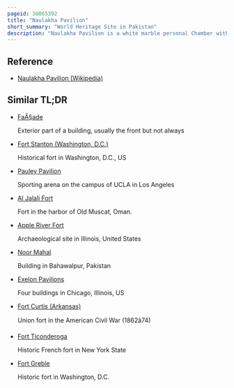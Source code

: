 ```yaml
---
pageid: 30865392
title: "Naulakha Pavilion"
short_summary: "World Heritage Site in Pakistan"
description: "Naulakha Pavilion is a white marble personal Chamber with a curvilinear Roof located beside the sheesh Mahal Courtyard in the northern Section of the Lahore Fort in Lahore Pakistan. The Monument is one of the 21 Monuments situated within the Lahore Fort, with its western Façade providing a panoramic View of the ancient City of Lahore."
---
```


## Reference

- [Naulakha Pavilion (Wikipedia)](https://en.wikipedia.org/?curid=30865392)

## Similar TL;DR

- [FaÃ§ade](/tldr/en/facade)

  Exterior part of a building, usually the front but not always

- [Fort Stanton (Washington, D.C.)](/tldr/en/fort-stanton-washington-dc)

  Historical fort in Washington, D.C., US

- [Pauley Pavilion](/tldr/en/pauley-pavilion)

  Sporting arena on the campus of UCLA in Los Angeles

- [Al Jalali Fort](/tldr/en/al-jalali-fort)

  Fort in the harbor of Old Muscat, Oman.

- [Apple River Fort](/tldr/en/apple-river-fort)

  Archaeological site in Illinois, United States

- [Noor Mahal](/tldr/en/noor-mahal)

  Building in Bahawalpur, Pakistan

- [Exelon Pavilions](/tldr/en/exelon-pavilions)

  Four buildings in Chicago, Illinois, US

- [Fort Curtis (Arkansas)](/tldr/en/fort-curtis-arkansas)

  Union fort in the American Civil War (1862â74)

- [Fort Ticonderoga](/tldr/en/fort-ticonderoga)

  Historic French fort in New York State

- [Fort Greble](/tldr/en/fort-greble)

  Historic fort in Washington, D.C.
